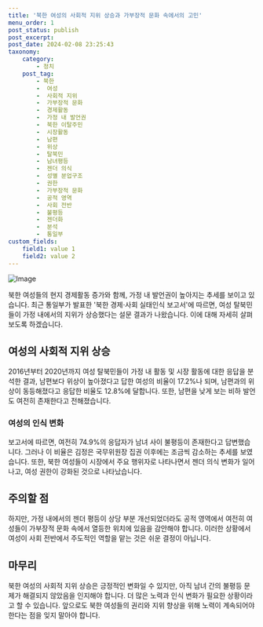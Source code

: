 ```yaml
---
title: '북한 여성의 사회적 지위 상승과 가부장적 문화 속에서의 고민'
menu_order: 1
post_status: publish
post_excerpt: 
post_date: 2024-02-08 23:25:43
taxonomy:
    category:
        - 정치
    post_tag:
        - 북한
        -  여성
        -  사회적 지위
        -  가부장적 문화
        -  경제활동
        -  가정 내 발언권
        -  북한 이탈주민
        -  시장활동
        -  남편
        -  위상
        -  탈북민
        -  남녀평등
        -  젠더 의식
        -  성별 분업구조
        -  권한
        -  가부장적 문화
        -  공적 영역
        -  사회 전반
        -  불평등
        -  젠더화
        -  분석
        -  통일부
custom_fields:
    field1: value 1
    field2: value 2
---
```


![Image](https://imgnews.pstatic.net/image/119/2024/02/07/0002797490_001_20240207041801231.jpeg?type=w647)

북한 여성들의 현지 경제활동 증가와 함께, 가정 내 발언권이 높아지는 추세를 보이고 있습니다. 최근 통일부가 발표한 '북한 경제·사회 실태인식 보고서'에 따르면, 여성 탈북민들이 가정 내에서의 지위가 상승했다는 설문 결과가 나왔습니다. 이에 대해 자세히 살펴보도록 하겠습니다.
## 여성의 사회적 지위 상승
2016년부터 2020년까지 여성 탈북민들이 가정 내 활동 및 시장 활동에 대한 응답을 분석한 결과, 남편보다 위상이 높아졌다고 답한 여성의 비율이 17.2%나 되며, 남편과의 위상이 동등해졌다고 응답한 비율도 12.8%에 달합니다. 또한, 남편을 낮게 보는 비하 발언도 여전히 존재한다고 전해졌습니다.
### 여성의 인식 변화
보고서에 따르면, 여전히 74.9%의 응답자가 남녀 사이 불평등이 존재한다고 답변했습니다. 그러나 이 비율은 김정은 국무위원장 집권 이후에는 조금씩 감소하는 추세를 보였습니다. 또한, 북한 여성들이 시장에서 주요 행위자로 나타나면서 젠더 의식 변화가 일어나고, 여성 권한이 강화된 것으로 나타났습니다.
## 주의할 점
하지만, 가정 내에서의 젠더 평등이 상당 부분 개선되었더라도 공적 영역에서 여전히 여성들이 가부장적 문화 속에서 열등한 위치에 있음을 감안해야 합니다. 이러한 상황에서 여성이 사회 전반에서 주도적인 역할을 맡는 것은 쉬운 결정이 아닙니다.
## 마무리
북한 여성의 사회적 지위 상승은 긍정적인 변화일 수 있지만, 아직 남녀 간의 불평등 문제가 해결되지 않았음을 인지해야 합니다. 더 많은 노력과 인식 변화가 필요한 상황이라고 할 수 있습니다. 앞으로도 북한 여성들의 권리와 지위 향상을 위해 노력이 계속되어야 한다는 점을 잊지 말아야 합니다.
